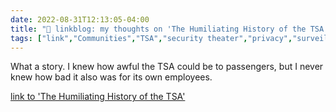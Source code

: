 ```yaml
---
date: 2022-08-31T12:13:05-04:00
title: "🔗 linkblog: my thoughts on 'The Humiliating History of the TSA'"
tags: ["link","Communities","TSA","security theater","privacy","surveillance","LGBTQ"]
---
```

What a story. I knew how awful the TSA could be to passengers, but I never knew how bad it also was for its own employees.
 

[link to 'The Humiliating History of the TSA'](https://www.theverge.com/c/23311333/tsa-history-airport-security-theater-homeland)
